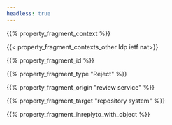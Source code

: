 ```yaml
---
headless: true
---
```


{{% property_fragment_context %}}

{{< property_fragment_contexts_other ldp ietf nat>}}

{{% property_fragment_id %}}

{{% property_fragment_type "Reject" %}}

{{% property_fragment_origin "review service" %}}

{{% property_fragment_target "repository system" %}}

{{% property_fragment_inreplyto_with_object %}}
